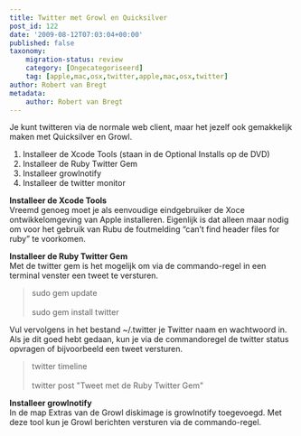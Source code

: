 ```yaml
---
title: Twitter met Growl en Quicksilver
post_id: 122
date: '2009-08-12T07:03:04+00:00'
published: false
taxonomy:
    migration-status: review
    category: [Ongecategoriseerd]
    tag: [apple,mac,osx,twitter,apple,mac,osx,twitter]
author: Robert van Bregt
metadata:
    author: Robert van Bregt
---
```

Je kunt twitteren via de normale web client, maar het jezelf ook gemakkelijk maken met Quicksilver en Growl.

1. Installeer de Xcode Tools (staan in de Optional Installs op de DVD)
2. Installeer de Ruby Twitter Gem
3. Installeer growlnotify
4. Installeer de twitter monitor

**Installeer de Xcode Tools**  
 Vreemd genoeg moet je als eenvoudige eindgebruiker de Xoce ontwikkelomgeving van Apple installeren. Eigenlijk is dat alleen maar nodig om voor het gebruik van Rubu de foutmelding “can’t find header files for ruby” te voorkomen.

**Installeer de Ruby Twitter Gem**  
 Met de twitter gem is het mogelijk om via de commando-regel in een terminal venster een tweet te versturen.

> sudo gem update<br></br>
>     sudo gem install twitter

Vul vervolgens in het bestand ~/.twitter je Twitter naam en wachtwoord in. Als je dit goed hebt gedaan, kun je via de commandoregel de twitter status opvragen of bijvoorbeeld een tweet versturen.

> twitter timeline<br></br>
>     twitter post "Tweet met de Ruby Twitter Gem"

**Installeer growlnotify**  
 In de map Extras van de Growl diskimage is growlnotify toegevoegd. Met deze tool kun je Growl berichten versturen via de commando-regel.